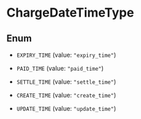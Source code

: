 

# ChargeDateTimeType

## Enum


* `EXPIRY_TIME` (value: `"expiry_time"`)

* `PAID_TIME` (value: `"paid_time"`)

* `SETTLE_TIME` (value: `"settle_time"`)

* `CREATE_TIME` (value: `"create_time"`)

* `UPDATE_TIME` (value: `"update_time"`)



